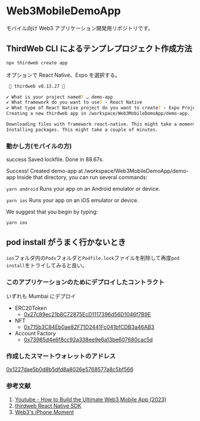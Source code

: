 # Web3MobileDemoApp

モバイル向け Web3 アプリケーション開発用リポジトリです。

## ThirdWeb CLI によるテンプレプロジェクト作成方法

```bash
npx thirdweb create app
```

オプションで React Native、Expo を選択する。

```bash
 💎 thirdweb v0.13.27 💎

✔ What is your project named? … demo-app
✔ What framework do you want to use? › React Native
✔ What type of React Native project do you want to create? › Expo Project
Creating a new thirdweb app in /workspace/Web3MobileDemoApp/demo-app.

Downloading files with framework react-native. This might take a moment.
Installing packages. This might take a couple of minutes.
```

### 動かし方(モバイルの方)

success Saved lockfile.
Done in 88.67s.

Success! Created demo-app at /workspace/Web3MobileDemoApp/demo-app
Inside that directory, you can run several commands:

`yarn android`
Runs your app on an Android emulator or device.

`yarn ios`
Runs your app on an iOS emulator or device.

We suggest that you begin by typing:

`yarn ios`

## pod install がうまく行かないとき

`ios`フォルダ内の`Pods`フォルダと`Podfile.lock`ファイルを削除して再度`pod install`をトライしてみると良い。

### このアプリケーションのためにデプロイしたコントラクト

いずれも Mumbai にデプロイ

- ERC20Token
  - [0x27c89ec21b8C72875EcD1117396d56D1046f7B9E](https://mumbai.polygonscan.com/address/0x27c89ec21b8C72875EcD1117396d56D1046f7B9E)
- NFT
  - [0x715b3C84Eb0ae82F71D2441Fc041bfCDB3a46AB3](https://mumbai.polygonscan.com/address/0x715b3C84Eb0ae82F71D2441Fc041bfCDB3a46AB3)
- Account Factory
  - [0x73985d4e6f8cc92a338ee9e6a13be607680cac5d](https://mumbai.polygonscan.com/address/0x73985d4e6f8cc92a338ee9e6a13be607680cac5d)

### 作成したスマートウォレットのアドレス

[0x1227dae5b0d8b5dfd8a8026e5768577a8c5bf566](https://mumbai.polygonscan.com/address/0x1227dae5b0d8b5dfd8a8026e5768577a8c5bf566)

### 参考文献

1. [Youtube - How to Build the Ultimate Web3 Mobile App (2023)](https://www.youtube.com/watch?v=73YzK0SLfbQ)
2. [thirdweb React Native SDK](https://portal.thirdweb.com/react-native?ref=blog.thirdweb.com)
3. [Web3's iPhone Moment](https://newsletter.thirdweb.com/p/web3-iphone-moment-mobile-sdk-launch)
